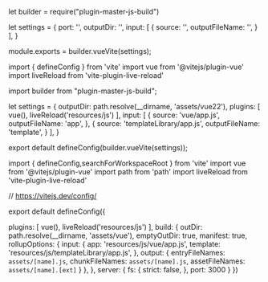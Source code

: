  
let builder = require("plugin-master-js-build")


let settings = {
            port: '',
            outputDir: '',
            input: [
                {
                    source: '',
                    outputFileName: '',
                }
            ],
        }


module.exports = builder.vueVite(settings);


import { defineConfig } from 'vite'
import vue from '@vitejs/plugin-vue'
import liveReload from 'vite-plugin-live-reload'


import builder from "plugin-master-js-build";


let settings = {
  outputDir: path.resolve(__dirname, 'assets/vue22'),
  plugins: [
    vue(),
    liveReload('resources/js')
  ],
  input: [
    {
      source: 'vue/app.js',
      outputFileName: 'app',
    },
    {
      source: 'templateLibrary/app.js',
      outputFileName: 'template',
    }
  ],
}


export default defineConfig(builder.vueVite(settings));










import { defineConfig,searchForWorkspaceRoot } from 'vite'
import vue from '@vitejs/plugin-vue'
import path from 'path'
import liveReload from 'vite-plugin-live-reload'

// https://vitejs.dev/config/

export default defineConfig({

  plugins: [
    vue(),
    liveReload('resources/js')
  ],
  build: {
    outDir: path.resolve(__dirname, 'assets/vue'),
    emptyOutDir: true,
    manifest: true,
    rollupOptions: {
      input: {
        app: 'resources/js/vue/app.js',
        template: 'resources/js/templateLibrary/app.js',
      },
      output: {
        entryFileNames: `assets/[name].js`,
        chunkFileNames: `assets/[name].js`,
        assetFileNames: `assets/[name].[ext]`
      }
    },
  },
  server: {
    fs: {
      strict: false,
    },
    port: 3000
  }
})
